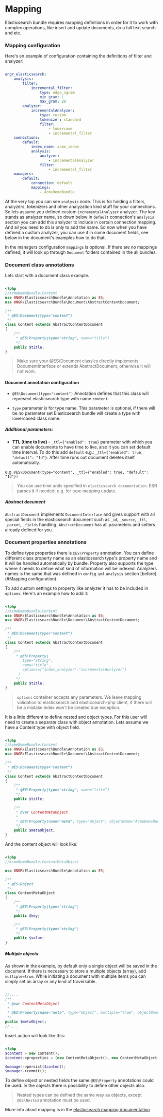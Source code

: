 # Mapping

Elasticsearch bundle requires mapping definitions in order for it to work with complex operations, like insert and update documents, do a full text search and etc.

### Mapping configuration

Here's an example of configuration containing the definitions of filter and analyzer:

```yaml

ongr_elasticsearch:
    analysis:
        filter:
            incremental_filter:
                type: edge_ngram
                min_gram: 1
                max_gram: 20
        analyzer:
            incrementalAnalyzer:
                type: custom
                tokenizer: standard
                filter:
                    - lowercase
                    - incremental_filter
    connections:
        default:
            index_name: acme_index
            analysis:
                analyzer:
                    - incrementalAnalyzer
                filter:
                    - incremental_filter
    managers:
        default:
            connection: default
            mappings:
                - AcmeDemoBundle

```

At the very top you can see `analysis` node. This is for holding a filters, analyzers, tokenizers and other analyzation kind stuff for your connections. So lets assume you defined custom `incrementalAnalyzer` analyzer. The key stands as analyzer name, so down below in `default` connection's `analysis` section you can add this analyzer to include in certain connection mapping. And all you need to do is only to add the name. So now when you have defined a custom analyzer, you can use it in some document fields, see below in the document's examples how to do that.

In the managers configuration `mappings` is optional. If there are no mappings defined, it will look up through `Document` folders contained in the all bundles.


### Document class annotations

Lets start with a document class example.
```php

<?php
//AcmeDemoBundle:Content
use ONGR\ElasticsearchBundle\Annotation as ES;
use ONGR\ElasticsearchBundle\Document\AbstractContentDocument;

/**
 * @ES\Document(type="content")
 */
class Content extends AbstractContentDocument
{
    /**
     * @ES\Property(type="string", name="title")
     */
    public $title;
}

```

> Make sure your @ES\\Document class’es directly implements DocumentInterface or extends AbstractDocument, otherwise it will not work.


#### Document annotation configuration

- `@ES\Document(type="content")` Annotation defines that this class will represent elasticsearch type with name `content`.

- `type` parameter is for type name. This parameter is optional, if there will be no parameter set Elasticsearch bundle will create a type with lowercased class name.

##### Additional parameters:

-  **TTL (time to live)** - `_ttl={"enabled": true}` parameter with which you can enable documents to have time to live, also it you can set default time interval. To do this add `default` e.g.: `_ttl={"enabled": true, "default": "1d"}`. After time runs out document deletes itself automatically.

e.g. `@ES\Document(type="content", _ttl={"enabled": true, "default": "1d"})`

> You can use time units specified in `elasticsearch documentation`. ESB parses it if needed, e.g. for type mapping update.

##### Abstract document
``AbstractDocument`` implements ``DocumentInterface`` and gives support with all special fields in the elasticsearch document such as `_id`, `_source`, `_ttl`, `_parent`, `_fields` handling. `AbstractDocument` has all parameters and setters already defined for you.


### Document properties annotations

To define type properties there is `@ES\Property` annotation. You can define different class property name as an elasticsearch type's property name and it will be handled automatically by bundle. Property also supports the type where it needs to define what kind of information will be indexed. Analyzers names is the same that was defined in `config.yml` `analysis` section [before](#Mapping configuration).

To add custom settings to property like analyzer it has to be included in `options`. Here's an example how to add it:

```php

<?php
//AcmeDemoBundle:Content
use ONGR\ElasticsearchBundle\Annotation as ES;
use ONGR\ElasticsearchBundle\Document\AbstractContentDocument;

/**
 * @ES\Document(type="content")
 */
class Content extends AbstractContentDocument
{
    /**
     * @ES\Property(
        type="string",
        name="title",
        options={"index_analyzer":"incrementalAnalyzer"}
      )
     */
    public $title;
}

```

> `options` container accepts any parameters. We leave mapping validation to elasticsearch and elasticsearch-php client, if there will be a mistake index won't be created due exception.


It is a little different to define nested and object types. For this user will need to create a separate class with object annotation. Lets assume we have a Content type with object field.

```php

<?php
//AcmeDemoBundle:Content
use ONGR\ElasticsearchBundle\Annotation as ES;
use ONGR\ElasticsearchBundle\Document\AbstractContentDocument;

/**
 * @ES\Document(type="content")
 */
class Content extends AbstractContentDocument
{
    /**
     * @ES\Property(type="string", name="title")
     */
    public $title;

    /**
     * @var ContentMetaObject
     *
     * @ES\Property(name="meta", type="object", objectName="AcmeDemoBundle:ContentMetaObject")
     */
    public $metaObject;
}

```

And the content object will look like:

```php

<?php
//AcmeDemoBundle:ContentMetaObject

use ONGR\ElasticsearchBundle\Annotation as ES;

/**
 * @ES\Object
 */
class ContentMetaObject
{
    /**
     * @ES\Property(type="string")
     */
    public $key;

    /**
     * @ES\Property(type="string")
     */
    public $value;
}

```

##### Multiple objects
As shown in the example, by default only a single object will be saved in the document. If there is necessary to store a multiple objects (array), add `multiple=true`. While initiating a document with multiple items you can simply set an array or any kind of traversable.

```php

//....
/**
 * @var ContentMetaObject
 *
 * @ES\Property(name="meta", type="object", multiple="true", objectName="AcmeDemoBundle:ContentMetaObject")
 */
public $metaObject;
//....

```

Insert action will look like this:
```php

<?php
$content = new Content();
$content->properties = [new ContentMetaObject(), new ContentMetaObject()];

$manager->persist($content);
$manager->commit();

```
To define object or nested fields the same `@ES\Property` annotations could be used. In the objects there is possibility to define other objects also.

> Nested types can be defined the same way as objects, except ``@ES\Nested`` annotation must be used.

More info about mapping is in the [elasticsearch mapping documentation](https://www.elastic.co/guide/en/elasticsearch/reference/current/mapping.html)
